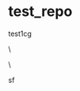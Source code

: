 # test_repo
test1cg






\

\































sf




















































































